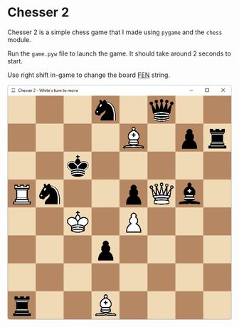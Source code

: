 # Chesser 2



Chesser 2 is a simple chess game that I made using `pygame` and the `chess` module.



Run the `game.pyw` file to launch the game. It should take around 2 seconds to start.

Use right shift in-game to change the board [FEN](https://en.wikipedia.org/wiki/Forsyth%E2%80%93Edwards_Notation) string.



<img title="" src="screenshots/screenshot1.png" alt="screenshot1.png" width="515">





















